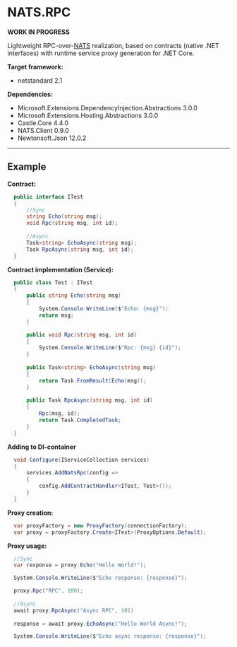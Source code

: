 # NATS.RPC

**WORK IN PROGRESS**

Lightweight RPC-over-[NATS](https://nats.io/) realization, based on contracts (native .NET interfaces) with runtime service proxy generation for .NET Core.

**Target framework:**
+ netstandard 2.1
  
**Dependencies:**
+ Microsoft.Extensions.DependencyInjection.Abstractions 3.0.0
+ Microsoft.Extensions.Hosting.Abstractions 3.0.0
+ Castle.Core 4.4.0
+ NATS.Client 0.9.0
+ Newtonsoft.Json 12.0.2

---

## Example

**Contract:**
```C#
  public interface ITest
  {
      //Sync
      string Echo(string msg);
      void Rpc(string msg, int id);
      
      //Async
      Task<string> EchoAsync(string msg);
      Task RpcAsync(string msg, int id);
  }
```

**Contract implementation (Service):**
```C#
  public class Test : ITest
  {
      public string Echo(string msg)
      {
          System.Console.WriteLine($"Echo: {msg}");
          return msg;
      }

      public void Rpc(string msg, int id)
      {
          System.Console.WriteLine($"Rpc: {msg} {id}");
      }
      
      public Task<string> EchoAsync(string msg)
      {
          return Task.FromResult(Echo(msg));
      }
        
      public Task RpcAsync(string msg, int id)
      {
          Rpc(msg, id);
          return Task.CompletedTask;
      }
  }
```

**Adding to DI-container**
```C#
  void Configure(IServiceCollection services)
  {
      services.AddNatsRpc(config => 
      {
          config.AddContractHandler<ITest, Test>());
      }
  }
```

**Proxy creation:**
```C#
  var proxyFactory = new ProxyFactory(connectionFactory);
  var proxy = proxyFactory.Create<ITest>(ProxyOptions.Default);
```

**Proxy usage:**
```C#
  //Sync
  var response = proxy.Echo("Hello World!");

  System.Console.WriteLine($"Echo response: {response}");

  proxy.Rpc("RPC", 100);
  
  //Async
  await proxy.RpcAsync("Async RPC", 101)
  
  response = await proxy.EchoAsync("Hello World Async!");

  System.Console.WriteLine($"Echo async response: {response}");
```
